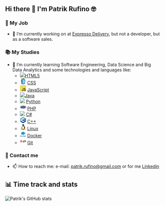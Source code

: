 ## Hi there 👋 I'm Patrik Rufino 🤓

### 🤑 My Job
- 🔭 I’m currently working on at [Expresso Delivery](https://www.expressodelivery.com.br), but not a developer, but as a software sales.

### 📚 My Studies
- 🌱 I’m currently learning Software Engineering, Data Science and Big Data Analytics
and some technologies and languages like:
  * <code><img height="20" src="https://img.favpng.com/8/11/21/computer-icons-html5-scalable-vector-graphics-portable-network-graphics-png-favpng-KWMYsYqVjZRbTzzHayktFf9Pv.jpg"></code>[HTML5](https://www.w3.org/html/)
  * <code><img height="20" src="https://raw.githubusercontent.com/github/explore/80688e429a7d4ef2fca1e82350fe8e3517d3494d/topics/css/css.png"></code> [CSS](https://www.w3.org/Style/CSS/Overview.en.html)
  * <code><img height="20" src="https://raw.githubusercontent.com/github/explore/80688e429a7d4ef2fca1e82350fe8e3517d3494d/topics/javascript/javascript.png"></code> [JavaScript](https://www.javascript.com/)
  * <code><img height="20" src="https://p7.hiclipart.com/preview/405/878/407/java-runtime-environment-computer-icons-java-platform-standard-edition-java.jpg"></code>[Java](https://www.java.com/pt-BR/) 
  * <code><img height="20" src="https://github.com/jalbertsr/logo-badge-images/blob/master/img/rsz_python.png?raw=true"></code> [Python](https://www.python.org/)
  * <code><img height="20" src="https://raw.githubusercontent.com/github/explore/80688e429a7d4ef2fca1e82350fe8e3517d3494d/topics/php/php.png"></code> [PHP](https://www.php.net/)
  * <code><img height="20" src="https://p7.hiclipart.com/preview/340/226/414/c-computer-programming-software-development-programmer-marklogic-coder.jpg"></code> [C#](https://docs.microsoft.com/en-us/dotnet/csharp/)
  * <code><img height="20" src="https://raw.githubusercontent.com/github/explore/80688e429a7d4ef2fca1e82350fe8e3517d3494d/topics/cpp/cpp.png"></code> [C++](https://devdocs.io/cpp/)
  * <code><img height="20" src="https://raw.githubusercontent.com/github/explore/80688e429a7d4ef2fca1e82350fe8e3517d3494d/topics/linux/linux.png"></code> [Linux](https://www.linux.org/)
  * <code><img height="20" src="https://raw.githubusercontent.com/github/explore/80688e429a7d4ef2fca1e82350fe8e3517d3494d/topics/docker/docker.png"></code> [Docker](https://www.docker.com/)
  * <code><img height="20" src="https://raw.githubusercontent.com/github/explore/80688e429a7d4ef2fca1e82350fe8e3517d3494d/topics/git/git.png"></code> [Git](https://git-scm.com/)

### 👀 Contact me
- 📫 How to reach me: e-mail: patrik.rufino@gmail.com or for me [Linkedin](https://linkedin.com/in/patrikrufino/)

## 📊 Time track and stats

![Patrik's GitHub stats](https://github-readme-stats.vercel.app/api?username=patrikrufino&show_icons=true&theme=dracula)
